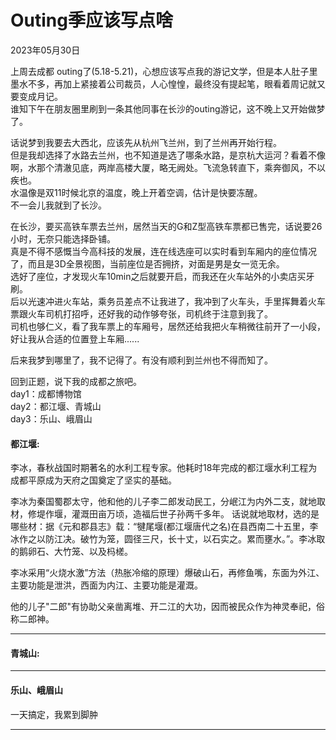 # Outing季应该写点啥
<div class="date">2023年05月30日</div>

上周去成都 outing了(5.18-5.21)，心想应该写点我的游记文学，但是本人肚子里墨水不多，再加上紧接着公司裁员，人心惶惶，最终没有提起笔，眼看着周记就又要变成月记。<br/>
谁知下午在朋友圈里刷到一条其他同事在长沙的outing游记，这不晚上又开始做梦了。

话说梦到我要去大西北，应该先从杭州飞兰州，到了兰州再开始行程。<br/>
但是我却选择了水路去兰州，也不知道是选了哪条水路，是京杭大运河？看着不像啊，水那个清澈见底，两岸高楼大厦，略无阙处。飞流急转直下，乘奔御风，不以疾也。<br/>
水温像是双11时候北京的温度，晚上开着空调，估计是快要冻醒。<br/>
不一会儿我就到了长沙。

在长沙，要买高铁车票去兰州，居然当天的G和Z型高铁车票都已售完，话说要26小时，无奈只能选择卧铺。<br/>
真是不得不感慨当今高科技的发展，连在线选座可以实时看到车厢内的座位情况了，而且是3D全景视图，当前座位是否拥挤，对面是男是女一览无余。<br/>
选好了座位，才发现火车10min之后就要开启，而我还在火车站外的小卖店买牙刷。<br/>
后以光速冲进火车站，乘务员差点不让我进了，我冲到了火车头，手里挥舞着火车票跟火车司机打招呼，还好我的动作够夸张，司机终于注意到我了。<br/>
司机也够仁义，看了我车票上的车厢号，居然还给我把火车稍微往前开了一小段，好让我从合适的位置登上车厢...... <br/>

后来我梦到哪里了，我不记得了。有没有顺利到兰州也不得而知了。

回到正题，说下我的成都之旅吧。<br/>
day1：成都博物馆<br/>
day2：都江堰、青城山<br/>
day3：乐山、峨眉山<br/>

#### 都江堰: <br/>
李冰，春秋战国时期著名的水利工程专家。他耗时18年完成的都江堰水利工程为成都平原成为天府之国奠定了坚实的基础。

李冰为秦国蜀郡太守，他和他的儿子李二郎发动民工，分岷江为内外二支，就地取材，修堤作堰，灌溉田亩万顷，造福后世子孙两千多年。
话说就地取材，选的是哪些材：据《元和郡县志》载：“犍尾堰(都江堰唐代之名)在县西南二十五里，李冰作之以防江决。破竹为笼，圆径三尺，长十丈，以石实之。累而壅水。”。李冰取的鹅卵石、大竹笼、以及杩槎。

李冰采用“火烧水激”方法（热胀冷缩的原理）爆破山石，再修鱼嘴，东面为外江、主要功能是泄洪，西面为内江、主要功能是灌溉。

他的儿子"二郎"有协助父亲凿离堆、开二江的大功，因而被民众作为神灵奉祀，俗称二郎神。

***

#### 青城山:<br/>

***

#### 乐山、峨眉山<br/>
一天搞定，我累到脚肿

***
